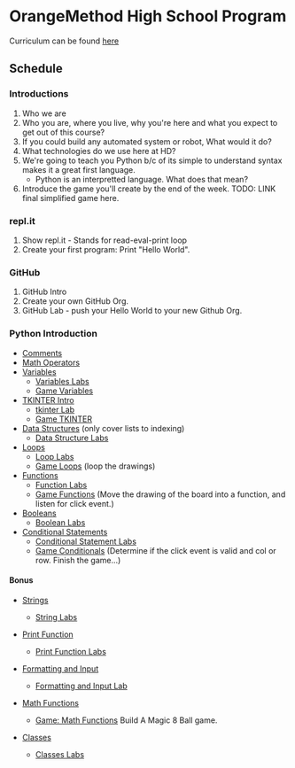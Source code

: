 # OrangeMethod High School Program

Curriculum can be found [here](https://erinwoodrum.github.io/High-School-Program/)

## Schedule

### Introductions
1.  Who we are
2.  Who you are, where you live, why you're here and what you expect to get out of this course?
3.  If you could build any automated system or robot, What would it do? 
4.  What technologies do we use here at HD? 
5.  We're going to teach you Python b/c of its simple to understand syntax makes it a great first language. 
    * Python is an interpretted language.  What does that mean? 
6.  Introduce the game you'll create by the end of the week. TODO: LINK final simplified game here. 

### repl.it
1. Show repl.it - Stands for read-eval-print loop
2. Create your first program:  Print "Hello World". 

### GitHub

1. GitHub Intro
2. Create your own GitHub Org. 
3. GitHub Lab - push your Hello World to your new Github Org. 

### Python Introduction
- [Comments](./docs/comments.html)
- [Math Operators](./docs/math-operators.html)
- [Variables](./docs/variables.html)
   * [Variables Labs](./docs/variables-labs.html)
   * [Game Variables](./docs/game-variables.html)
- [TKINTER Intro](./docs/tkinter)
    * [tkinter Lab](./docs/tkinter-lab.html)
    * [Game TKINTER](./docs/game-tkinter.html)
- [Data Structures](./docs/data-structures.html) (only cover lists to indexing)
    * [Data Structure Labs](./docs/data-structures-labs.html)
- [Loops](./docs/loops.html)
    * [Loop Labs](./docs/loops-labs.html)
    * [Game Loops](./docs/game-loops.html) (loop the drawings)
-  [Functions](./docs/functions.html)
    * [Function Labs](./docs/functions-labs.html)
    * [Game Functions](./docs/game-functions.html) (Move the drawing of the board into a function, and listen for click event.)
- [Booleans](./docs/booleans.html)
   * [Boolean Labs](./docs/boolean-labs.html)
- [Conditional Statements](./docs/conditional-statements.html)
    * [Conditional Statement Labs](./docs/conditional-statements-labs.html)
    * [Game Conditionals](./docs/game-conditionals.html) (Determine if the click event is valid and col or row.  Finish the game...)




#### Bonus
-  [Strings](./docs/strings.html)
    * [String Labs](./docs/strings-labs.html)
- [Print Function](./docs/print-function.html)
   * [Print Function Labs](./docs/print-function-labs.html)
- [Formatting and Input](./docs/formatting-and-input.html)
   * [Formatting and Input Lab](./docs/formatting-and-input-labs.html)
- [Math Functions](./docs/math-functions.html)
   * [Game: Math Functions](./docs/math-functions.html)
Build A Magic 8 Ball game. 

- [Classes](./docs/classes.html)
    * [Classes Labs](./docs/classes-labs.html)
